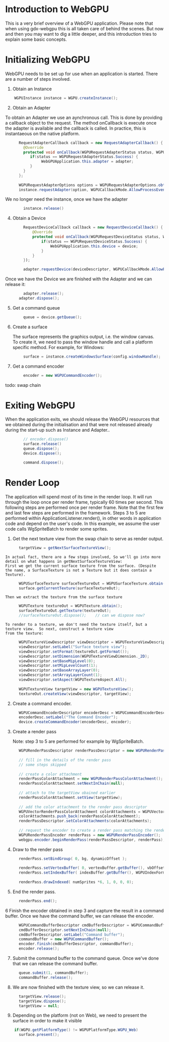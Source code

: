 # Introduction to WebGPU

This is a very brief overview of a WebGPU application.  Please note that when using gdx-webgpu this is all taken care of behind the scenes.
But now and then you may want to dig a little deeper, and this introduction tries to explain some basic concepts.

# Initializing WebGPU
WebGPU needs to be set up for use when an application is started.  There are a number of steps involved.

1. Obtain an Instance
```java
	WGPUInstance instance = WGPU.createInstance();
```
2. Obtain an Adapter

To obtain an Adapter we use an aynchronous call.  This is done by providing a callback object to the request.  The method onCallback
is execute once the adapter is available and the callback is called.  In practice, this is instantaeous on the native platform.
```java
      RequestAdapterCallback callback = new RequestAdapterCallback() {
        @Override
        protected void onCallback(WGPURequestAdapterStatus status, WGPUAdapter adapter) {
           if(status == WGPURequestAdapterStatus.Success) {
                WebGPUApplication.this.adapter = adapter;
           }
        }
      };
		
      WGPURequestAdapterOptions options = WGPURequestAdapterOptions.obtain();
      instance.requestAdapter(option, WGPUCallbackMode.AllowProcessEvents, callback);
```		
We no longer need the instance, once we have the adapter
```java	
		instance.release()	
```
4. Obtain a Device
```java
		RequestDeviceCallback callback = new RequestDeviceCallback() {
            @Override
            protected void onCallback(WGPURequestDeviceStatus status, WGPUDevice device) {
                if(status == WGPURequestDeviceStatus.Success) {
                    WebGPUApplication.this.device = device;
                }
            }
        });

		adapter.requestDevice(deviceDescriptor, WGPUCallbackMode.AllowProcessEvents, callback); 
```		


Once we have the Device we are finished with the Adapter and we can release it:

```java
	    adapter.release();
      adapter.dispose();
```		

5. Get a command queue
```java	
		queue = device.getQueue();
```		
6. Create a surface

	The surface represents the graphics output, i.e. the window canvas.  
	To create it, we need to pass the window handle and call a platform specific method. For example, for Windows:
```java		
		surface = instance.createWindowsSurface(config.windowHandle);
```		
7. Get a command encoder
```java		
		encoder = new WGPUCommandEncoder();		
```
todo: swap chain

# Exiting WebGPU

When the application exits, we should release the WebGPU resources that we obtained 
during the initialisation and that were not released already during the start-up such as Instance and Adapter..
```java
		// encoder.dispose()
		surface.release()
		queue.dispose();
		device.dispose();

		command.dispose();
```

# Render Loop

The application will spend most of its time in the render loop.  It will run through the loop once per render frame, typically 60 times per second.
This following steps are performed once per render frame.  Note that the first few and last few steps are performed in the framework.  Steps 3 to 5
are performed within ApplicationListener.render(), in other words in application code and depend on the user's code.  In this example, we assume
the user code calls WgSpriteBatch to render some sprites.


1. Get the next texture view from the swap chain to serve as render output.
```java		
      targetView = getNextSurfaceTextureView();
```		 
	In actual fact, there are a few steps involved, So we'll go into more detail on what happens in getNextSurfaceTextureView:
	First we get the current surface texture from the surface. (Despite the name, a SurfaceTexture is not a Texture but it does contain a Texture).
```java
      WGPUSurfaceTexture surfaceTextureOut = WGPUSurfaceTexture.obtain();
      surface.getCurrentTexture(surfaceTextureOut);
```		
	Then we extract the texture from the surface texture
```java
      WGPUTexture textureOut = WGPUTexture.obtain();
      surfaceTextureOut.getTexture(textureOut);
      //surfaceTextureOut.dispose();	// can we dispose now?
```		
	To render to a texture, we don't need the texture itself, but a texture view.  So next, construct a texture view
	from the texture:
```java
      WGPUTextureViewDescriptor viewDescriptor = WGPUTextureViewDescriptor.obtain();
      viewDescriptor.setLabel("Surface texture view");
      viewDescriptor.setFormat(textureOut.getFormat());
      viewDescriptor.setDimension(WGPUTextureViewDimension._2D);
      viewDescriptor.setBaseMipLevel(0);
      viewDescriptor.setMipLevelCount(1);
      viewDescriptor.setBaseArrayLayer(0);
      viewDescriptor.setArrayLayerCount(1);
      viewDescriptor.setAspect(WGPUTextureAspect.All);
      
      WGPUTextureView targetView = new WGPUTextureView();
      textureOut.createView(viewDescriptor, targetView);
```	
		 
2. Create a command encoder.
```java
      WGPUCommandEncoderDescriptor encoderDesc = WGPUCommandEncoderDescriptor.obtain();
      encoderDesc.setLabel("The Command Encoder");
      device.createCommandEncoder(encoderDesc, encoder);
```	

3. Create a render pass

	Note: step 3 to 5 are performed for example by WgSpriteBatch.
```java
      WGPURenderPassDescriptor renderPassDescriptor = new WGPURenderPassDescriptor();
      
      // fill in the details of the render pass
      // some steps skipped
      
      // create a color attachment
      renderPassColorAttachment = new WGPURenderPassColorAttachment();
      renderPassColorAttachment.setNextInChain(null);
      
      // attach to the targetView obained earlier
      renderPassColorAttachment.setView(targetView);
      
      // add the color attachment to the render pass descriptor
      WGPUVectorRenderPassColorAttachment colorAttachments = WGPUVectorRenderPassColorAttachment.obtain();
      colorAttachments.push_back(renderPassColorAttachment);
      renderPassDescriptor.setColorAttachments(colorAttachments);
      
      // request the encoder to create a render pass matching the render pass descriptor
      WGPURenderPassEncoder renderPass = new WGPURenderPassEncoder();
      webgpu.encoder.beginRenderPass(renderPassDescriptor, renderPass);
```
	
4. Draw to the render pass		
```java
      renderPass.setBindGroup( 0, bg, dynamicOffset );
      
      renderPass.setVertexBuffer( 0, vertexBuffer.getBuffer(), vbOffset, numBytes);
      renderPass.setIndexBuffer( indexBuffer.getBuffer(), WGPUIndexFormat.Uint16, 0,  numSprites *6*Short.BYTES);
      
      renderPass.drawIndexed( numSprites *6, 1, 0, 0, 0);
```	

5. End the render pass.
```java		
      renderPass.end();
```		
		
6	Finish the encoder obtained in step 3 and capture the result in a command buffer. Once we have the command buffer, we can release the encoder.
```java
      WGPUCommandBufferDescriptor cmdBufferDescriptor = WGPUCommandBufferDescriptor.obtain();
      cmdBufferDescriptor.setNextInChain(null);
      cmdBufferDescriptor.setLabel("Command buffer");
      commandBuffer = new WGPUCommandBuffer();
      encoder.finish(cmdBufferDescriptor, commandBuffer);
      encoder.release();		 
```
7.  Submit the command buffer to the command queue.  Once we've done that we can release the command buffer.
```java
      queue.submit(1, commandBuffer);
      commandBuffer.release();
```
8. We are now finished with the texture view, so we can release it.
```java
      targetView.release();
      targetView.dispose();		
      targetView = null;	
```		
9. Depending on the platform (not on Web), we need to present the surface in order to make it visible
```java		
    if(WGPU.getPlatformType() != WGPUPlatformType.WGPU_Web) 
      surface.present();
```




